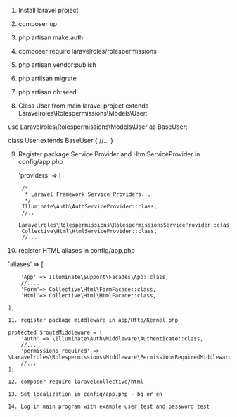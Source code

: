 1. Install laravel project
2. composer up
3. php artisan make:auth

4. composer require laravelroles/rolespermissions
5. php artisan vendor:publish
6. php artiisan migrate
7. php artisan db:seed

8. Class User from main laravel project  extends Laravelroles\Rolespermissions\Models\User:

use Laravelroles\Rolespermissions\Models\User as BaseUser;

class User extends BaseUser
{
//...
}

9. Register package Service Provider and HtmlServiceProvider in config/app.php


    'providers' => [

        /*
         * Laravel Framework Service Providers...
         */
        Illuminate\Auth\AuthServiceProvider::class,
        //..
        Laravelroles\Rolespermissions\RolespermissionsServiceProvider::class,
        Collective\Html\HtmlServiceProvider::class,
        //....
        
 10. register HTML aliases in config/app.php
 
  'aliases' => [

        'App' => Illuminate\Support\Facades\App::class,
        //....
        'Form'=> Collective\Html\FormFacade::class,
        'Html'=> Collective\Html\HtmlFacade::class,

    ],
    
    11. register package middleware in app/Http/Kernel.php
    
    protected $routeMiddleware = [
        'auth' => \Illuminate\Auth\Middleware\Authenticate::class,
        //...
        'permissions.required' => \Laravelroles\Rolespermissions\Middleware\PermissionsRequiredMiddleware::class,
        //...
    ];
    
    12. composer require laravelcollective/html
    
    13. Set localization in config/app.php - bg or en
    
    14. Log in main program with example user test and password test
